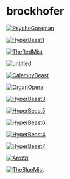 # brockhofer

<a href="PsychoGoreman.jpg"><img alt="PsychoGoreman" src="PsychoGoreman.jpg"></a>

<a href="HyperBeast1.jpg"><img alt="HyperBeast1" src="HyperBeast1.jpg"></a>

<a href="TheRedMist.jpg"><img alt="TheRedMist" src="TheRedMist.jpg"></a>

<a href="untitled.jpg"><img alt="untitled" src="untitled.jpg"></a>

<a href="CalamityBeast.jpg"><img alt="CalamityBeast" src="CalamityBeast.jpg"></a>

<a href="OrganOpera.jpg"><img alt="OrganOpera" src="OrganOpera.jpg"></a>

<a href="HyperBeast3.jpg"><img alt="HyperBeast3" src="HyperBeast3.jpg"></a>

<a href="HyperBeast5.jpg"><img alt="HyperBeast5" src="HyperBeast5.jpg"></a>

<a href="HyperBeast6.jpg"><img alt="HyperBeast6" src="HyperBeast6.jpg"></a>

<a href="HyperBeast4.jpg"><img alt="HyperBeast4" src="HyperBeast4.jpg"></a>

<a href="HyperBeast7.jpg"><img alt="HyperBeast7" src="HyperBeast7.jpg"></a>

<a href="Arozzi.jpg"><img alt="Arozzi" src="Arozzi.jpg"></a>

<a href="TheBlueMist.jpg"><img alt="TheBlueMist" src="TheBlueMist.jpg"></a>


